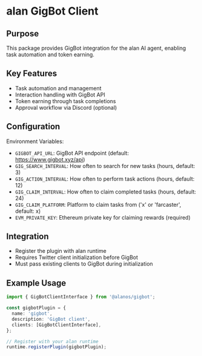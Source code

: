 # alan GigBot Client

## Purpose

This package provides GigBot integration for the alan AI agent, enabling task automation and token earning.

## Key Features

- Task automation and management
- Interaction handling with GigBot API
- Token earning through task completions
- Approval workflow via Discord (optional)

## Configuration

Environment Variables:

- `GIGBOT_API_URL`: GigBot API endpoint (default: https://www.gigbot.xyz/api)
- `GIG_SEARCH_INTERVAL`: How often to search for new tasks (hours, default: 3)
- `GIG_ACTION_INTERVAL`: How often to perform task actions (hours, default: 12)
- `GIG_CLAIM_INTERVAL`: How often to claim completed tasks (hours, default: 24)
- `GIG_CLAIM_PLATFORM`: Platform to claim tasks from ('x' or 'farcaster', default: x)
- `EVM_PRIVATE_KEY`: Ethereum private key for claiming rewards (required)

## Integration

- Register the plugin with alan runtime
- Requires Twitter client initialization before GigBot
- Must pass existing clients to GigBot during initialization

## Example Usage

```typescript
import { GigBotClientInterface } from '@alanos/gigbot';

const gigbotPlugin = {
  name: 'gigbot',
  description: 'GigBot client',
  clients: [GigBotClientInterface],
};

// Register with your alan runtime
runtime.registerPlugin(gigbotPlugin);
```

